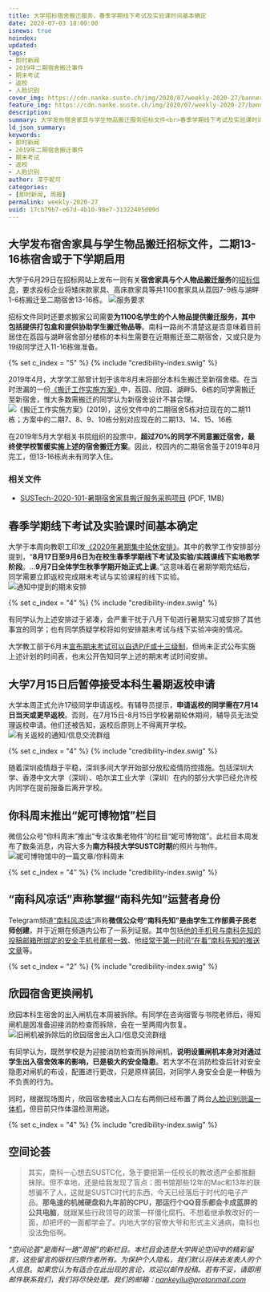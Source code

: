```yaml
---
title: 大学招标宿舍搬迁服务，春季学期线下考试及实验课时间基本确定
date: 2020-07-03 18:00:00
isnews: true
noindex:
updated:
tags:
- 即时新闻
- 2019年二期宿舍搬迁事件
- 期末考试
- 返校
- 人脸识别
cover_img: https://cdn.nanke.suste.ch/img/2020/07/weekly-2020-27/banner.png
feature_img: https://cdn.nanke.suste.ch/img/2020/07/weekly-2020-27/banner.png
description:
summary: 大学发布宿舍家具与学生物品搬迁服务招标文件<br>春季学期线下考试及实验课时间基本确定<br>大学7月15日后暂停接受本科生暑期返校申请<br>“你科周末”推出“妮可博物馆”栏目<br>“南科风凉话“声称掌握“南科先知”运营者身份<br>欣园宿舍更换闸机
ld_json_summary:
keywords:
- 即时新闻
- 2019年二期宿舍搬迁事件
- 期末考试
- 返校
- 人脸识别
author: 淳于妮可
categories:
- [即时新闻, 周报]
permalink: weekly-2020-27
uuid: 17cb79b7-e67d-4b10-98e7-31322405d09d
---
```


## 大学发布宿舍家具与学生物品搬迁招标文件，二期13-16栋宿舍或于下学期启用

大学于6月29日在招标网站上发布一则有关**宿舍家具与个人物品搬迁服务**的[招标信息](https://biddingoffice.sustc.edu.cn/search/news/id/5280/pid)，要求投标企业将矮床款家具、高床款家具等共1100套家具从荔园7-9栋与湖畔1-6栋搬迁至二期宿舍13-16栋。
![服务要求](https://cdn.nanke.suste.ch/img/2020/07/weekly-2020-27/bidding-intro.jpg)

招标文件同时还要求搬家公司需要**为1100名学生的个人物品提供搬迁服务，其中包括提供打包盒和提供协助学生搬迁物品等**。南科一路尚不清楚这是否意味着目前居住在荔园与湖畔宿舍部分楼栋的本科生需要在近期搬迁至二期宿舍，又或只是为19级同学迁入11-16栋做准备。

{% set c_index = "5" %}
{% include "credibility-index.swig" %}

2019年4月，大学学工部曾计划于该年8月末将部分本科生搬迁至新宿舍楼。在当时泄漏的一份[《搬迁工作实施方案》](https://cdn.nanke.suste.ch/doc/nanke/2020/07/2019-04-07-学工部宿舍调整搬迁工作实施方案.pdf)中，荔园、欣园、湖畔5、6栋的同学需搬迁至新宿舍，惟大多数需搬迁的同学认为新宿舍设计不甚合理。
![《搬迁工作实施方案》(2019)，这份文件中的二期宿舍5栋对应现在的二期11栋；方案中的二期7、8、9、10栋分别对应现在的二期13、14、15、16栋](https://cdn.nanke.suste.ch/img/2020/07/weekly-2020-27/leaked-moving-plan.png)

在2019年5月大学相关书院组织的投票中，**超过70%的同学不同意搬迁宿舍，最终使学校暂缓实施上述的宿舍搬迁方案**。因此，校园内的二期宿舍虽于2019年8月完工，但13-16栋尚未有同学入住。

### 相关文件

- [SUSTech-2020-101-暑期宿舍家具搬迁服务采购项目](https://cdn.nanke.suste.ch/doc/nanke/2020/07/SUSTech-2020-101-暑期宿舍家具搬迁服务采购项目.pdf) (PDF, 1MB)

## 春季学期线下考试及实验课时间基本确定

大学于本周向教职工印发[《2020年暑期集中轮休安排》](https://cdn.nanke.suste.ch/doc/nanke/2020/07/南方科技大学关于2020年暑期集中轮休安排的通知.pdf)。其中的教学工作安排部分提到，“**8月17日至9月6日为在校生春季学期线下考试及实验/实践课线下实地教学阶段**。...**9月7日全体学生秋季学期开始正式上课**。”这意味着在暑期学期完结后，同学需要立即返校完成期末考试与实验课程的线下实验。
![通知中提到的期末安排](https://cdn.nanke.suste.ch/img/2020/07/weekly-2020-27/final-arrangement.png)

{% set c_index = "4" %}
{% include "credibility-index.swig" %}

有同学认为上述安排过于紧凑，会严重干扰于八月下旬进行暑期实习或安排了其他事宜的同学；也有同学质疑学校将如何安排期末考试与线下实验冲突的情况。

大学教工部于6月末[宣布期末考试可以自选P/F或十三级制](/2020/05/14/students-sign-petition-for-final-policy/)，但尚未正式公布实施上述计划的时间表，也未公开告知同学上述的期末考试时间安排。

## 大学7月15日后暂停接受本科生暑期返校申请

大学本周正式允许17级同学申请返校。有辅导员提示，**申请返校的同学需在7月14日当天或更早返校**。否则，在7月15日-8月15日学校暑期轮休期间，辅导员无法受理返校申请。他们还被告知，返校后原则上不得离开学校。
![有关返校的通知/信息交流群组](https://cdn.nanke.suste.ch/img/2020/07/weekly-2020-27/return-school-notice.png)

{% set c_index = "4" %}
{% include "credibility-index.swig" %}

随着深圳疫情趋于平稳，深圳多间大学开始部分放松疫情防控措施。包括深圳大学、香港中文大学（深圳）、哈尔滨工业大学（深圳）在内的部分大学已经允许校内同学在提前报备后离开学校。

## 你科周末推出“妮可博物馆”栏目

微信公众号“你科周末”推出“专注收集老物件”的栏目“妮可博物馆”。此栏目本周发布了数条消息，内容大多为**南方科技大学SUSTC时期**的照片与物件。
![妮可博物馆中的一篇文章/你科周末](https://cdn.nanke.suste.ch/img/2020/07/weekly-2020-27/niko-museum.jpg)

{% set c_index = "4" %}
{% include "credibility-index.swig" %}

## “南科风凉话”声称掌握“南科先知”运营者身份

Telegram频道[“南科风凉话”](https://t.me/s/SUSTechGB)声称**微信公众号“南科先知”是由学生工作部黄子民老师创建**，并于近期在频道内公布了一系列证据。其中包括[他的手机号与南科先知的投稿邮箱所绑定的安全手机号尾号一致](https://t.me/SUSTechGB/13)、他[经常于第一时间“在看”南科先知的推送文章](https://t.me/SUSTechGB/22)等。

{% set c_index = "2" %}
{% include "credibility-index.swig" %}

## 欣园宿舍更换闸机

欣园本科生宿舍的出入闸机在本周被拆除。有同学在咨询宿管与书院老师后，得知闸机是因准备迎接消防检查而拆除，会在一至两周内恢复。
![旧闸机被拆除后的欣园宿舍出入口/信息交流群组](https://cdn.nanke.suste.ch/img/2020/07/weekly-2020-27/joy-highland-gate.jpg)

有同学认为，既然学校是为迎接消防检查而拆除闸机，**说明设置闸机本身对对通过学生出入宿舍效率的影响，已是极大的安全隐患**。若大学不在消防检查后针对安全隐患对闸机的布设，配置进行更改，只是原样装回，对同学人身安全会是一种极为不负责的行为。

同时，根据现场图片，欣园宿舍楼出入口左右两侧已经布置了两台[人脸识别测温一体机](/2020/06/01/temperature-measuring-and-face-recognition-system-bidding/)，但目前只作体温检测用途。

{% set c_index = "4" %}
{% include "credibility-index.swig" %}

## 空间论荟

> 其实，南科一心想去SUSTC化，急于要把第一任校长的教改遗产全都推翻抹除。但不幸地，还是给我发现了盲点：图书馆那些12年的Mac和13年的联想骗不了人，这就是SUSTC时代的东西，今天已经落后于时代的电子产品。**那龟速的机械硬盘和九年前的CPU，那运行个QQ音乐都会卡成蓝屏的公共电脑**，就跟某些行政领导的政策一样僵化腐朽。不想着继承教改好的一面，却把坏的一面都学会了。内地大学的官僚大爷和形式主义通病，南科也没法免俗啊。

*“空间论荟”是南科一路“周报”的新栏目。本栏目会选登大学舆论空间中的精彩留言，这些留言的版权归原作者所有。为保护个人隐私，我们默认将抹去发表人的个人信息。如果您认为有适合在此出现的言论，欢迎以邮件投稿。若有不妥，请即用邮件联系我们，我们将尽快处理。我们的邮箱：[nankeyilu@protonmail.com](mailto:nankeyilu@protonmail.com)*
